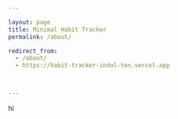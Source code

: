 ```yaml
---

layout: page
title: Minimal Habit Tracker
permalink: /about/

redirect_from:
  - /about/
  - https://habit-tracker-indol-ten.vercel.app



---
```


hi

